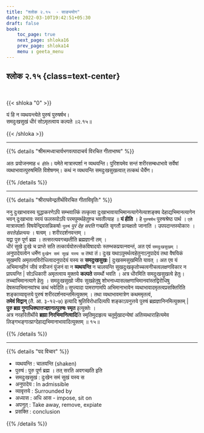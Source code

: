 ```yaml
---
title: "श्लोक २.१५  - साङ्ययोग"
date: 2022-03-10T19:42:51+05:30
draft: false
book:
    toc_page: true
    next_page: shloka16
    prev_page: shloka14
    menu : geeta_menu
---
```




## श्लोक २.१५ {class=text-center}

<br/>

{{< shloka  "0"  >}}

यं हि न व्यथयन्त्येते पुरुषं पुरुषर्षभ।   
समदुःखसुखं धीरं सोऽमृतत्वाय कल्पते ॥२.१५॥

{{< /shloka >}}

---


{{% details "श्रीमत्मध्वाचार्यभगवत्पादाचर्य विरचित  गीताभाष्य" %}}

अतः प्रयोजनमाह `यं हीति`। यमेते मात्रास्पर्शा न व्यथयन्ति। पुरिशयमेव सन्तं शरीरसम्बधाभावे सर्वेषां व्यथाभावात्पुरुषमिति विशेषणम्। कथं न व्यथयन्ति समदुःखसुखत्वात् तत्कथं धैर्येण।

{{% /details %}}

---

{{% details "श्रीराघवेन्द्रतीर्थविरचित गीताविवृतिः" %}}


ननु दुःखाभावस्य युद्धाकरणेऽपि सम्भवात्किं तत्कृत्वा
दुःखाभावायाभिमानत्यागेनेत्याशङ्क्य देहाद्यभिमानत्यागेन भवन्‌ दुःखाभावः
स्वयं फलरूपोऽपि परमपुमर्थहेतुश्च भवतीत्याह ॥ 
**यं हीति** । हे `पुरुषर्षभ` पुरुषश्रेष्ठ पार्थ । `एते` मात्रास्पर्शाः विषयेन्द्रियसन्निकर्षाः `पुरुषं` *पुरं देह सरति* गच्छति सृगतौ प्रत्यक्षतो जानाति ।
उपपदान्तस्योकारः । *सरतेर्डप्रत्ययः* । षत्वम्‌ । शरीरदर्शनवन्तम्‌ ।  
यद्वा पुरु पूर्ण ब्रह्म । तत्सरत्यवगच्छतीति ब्रह्मज्ञानी तम्‌ ।  
धीरं सुखे दुःखे च प्राप्ते सति तत्कार्ययोरुत्सेकविषादयोः
स्तम्भकप्रयत्नवन्तं, अत एवं `समदुःखसुखम्‌` । अनुपादेयत्वेन धर्मेण `दुःखेन
समं सुखं यस्य स` तथा तं। दुःख यथाऽपुमर्थत्वहेतुनाऽनुपादेयं तथा वैषयिकं
सुखमपि अमृतत्वविरोधित्वादनुपादेयं यस्य स **समदुःखसुखः** | दुःखसमसुखमिति
यावत्‌ । अत एव यं अभिमानहीनं जीवं स्त्रीजनं पुंजनं वा न **व्यथयन्ति** न
चालयन्ति सुखदुःखकृतोच्चत्वनीचत्वलक्षणविकार न प्रापयन्ति | सोऽधिकारी
अमृतत्वाय मुक्तये **कल्पते** समर्थो भवति । अत्र धीरमिति समदुःखसुखत्वे
हेतुः। तच्चाभिमानत्यागे हेतुः । समदुःखसुखो जीवः सुखहेतुषु
शोभनाध्यासलक्षणाभिमानवांस्तद्विरोधिषु देषरूपाभिमानवांश्च कथं भवेदिति॥ 
सुप्त्यादा पामराणामपि अभिमानाभावेन व्यथाभावादमृतत्वप्रसक्तिरिति
शङ्काव्यावृत्तये पुरुषं शरीरदर्शनवन्तमित्युक्तम्‌ । तथा व्यथाभावमात्रेण
कथममृतत्वं,  
**तमेवं विद्वान्** (तै. आ. ३-१२-७) इत्यादि
श्रुतिविरोधादित्यपि शङ्काऽपनुत्तये पुरुषं ब्रह्मज्ञानिनमित्युक्तम्‌ |  
**पुरु ब्रह्म गुणाधिक्यात्तज्ज्ञानात्पुरुषः स्मृत** इत्युक्तेः ।  
अत्र नरहरितीर्थीये **ब्रह्मा निरभिमानित्वादि**ति स्मृतिमुदाहृत्य 
चतुर्मुखादन्येषां अतिव्यथाराहित्यमेव
लिङ्गभङ्गात्प्राग्देहाद्यभिमानाभावादित्युक्तम्‌ ॥ १५॥

{{% /details %}}


---

{{% details "पद विचार" %}}

- व्यथयन्ति : चालयन्ति (shaken)  
- पुरुषं : पुरु पूर्ण ब्रह्म । तत् सरति अवगच्छति इति  
- समदुःखसुखं : दुःखेन समं सुखं यस्य स  
- अनुपादेय : In admissible
- व्यावृत्तये : Surrounded by
- अध्यास : अधि आस -  impose, sit on
- अपनुत् : Take away, remove, expiate
- प्रसक्ति : conclusion

{{% /details %}}
